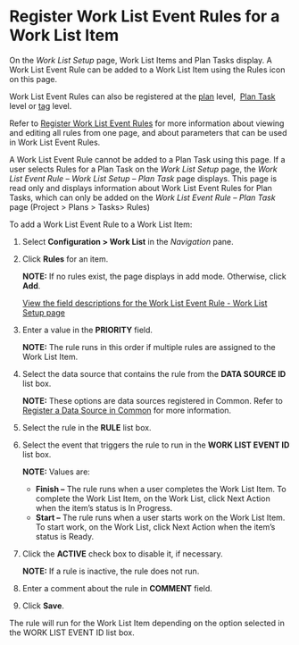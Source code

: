 # Register Work List Event Rules for a Work List Item

On the *Work List Setup* page, Work List Items and Plan Tasks display. A
Work List Event Rule can be added to a Work List Item using the Rules
icon on this page.

Work List Event Rules can also be registered at the
[plan](Register_Work_List_Event_Rules_for_a_Plan.htm) level,  [Plan
Task](Register_Work_List_Event_Rules_for_a_Plan_Task.htm) level or
[tag](Configure_Logic_Tags.htm) level.

Refer to [Register Work List Event
Rules](Register_Work_List_Event_Rules.htm) for more information about
viewing and editing all rules from one page, and about parameters that
can be used in Work List Event Rules.

A Work List Event Rule cannot be added to a Plan Task using this page.
If a user selects Rules for a Plan Task on the *Work List Setup* page,
the *Work List Event Rule – Work List Setup – Plan Task* page displays.
This page is read only and displays information about Work List Event
Rules for Plan Tasks, which can only be added on the *Work List Event
Rule – Plan Task* page (Project \> Plans \> Tasks\> Rules)

To add a Work List Event Rule to a Work List Item:

1.  Select **Configuration \> Work List** in the *Navigation* pane.

2.  Click **Rules** for an item.
    
    **NOTE:** If no rules exist, the page displays in add mode.
    Otherwise, click **Add**.
    
    [View the field descriptions for the Work List Event Rule - Work
    List Setup
    page](../Page_Desc/Work_List_Event_Validations_Work_List_Setup_H.htm)

3.  Enter a value in the **PRIORITY** field.
    
    **NOTE:** The rule runs in this order if multiple rules are assigned
    to the Work List Item.

4.  Select the data source that contains the rule from the **DATA SOURCE
    ID** list box.
    
    **NOTE:** These options are data sources registered in Common. Refer
    to [Register a Data Source in
    Common](../../Common/Use_Cases/Register_a_Data_Source_in_Common.htm)
    for more information.

5.  Select the rule in the **RULE** list box.

6.  Select the event that triggers the rule to run in the **WORK LIST
    EVENT ID** list box.
    
    **NOTE:** Values are:
    
      - **Finish –** The rule runs when a user completes the Work List
        Item. To complete the Work List Item, on the Work List, click
        Next Action when the item’s status is In Progress.
      - **Start –** The rule runs when a user starts work on the Work
        List Item. To start work, on the Work List, click Next Action
        when the item’s status is Ready.

7.  Click the <span style="font-weight: bold;">ACTIVE</span> check box
    to disable it, if necessary.
    
    **NOTE:** If a rule is inactive, the rule does not run.

8.  Enter a comment about the rule in **COMMENT** field.

9.  Click **Save**.

The rule will run for the Work List Item depending on the option
selected in the WORK LIST EVENT ID list box.
